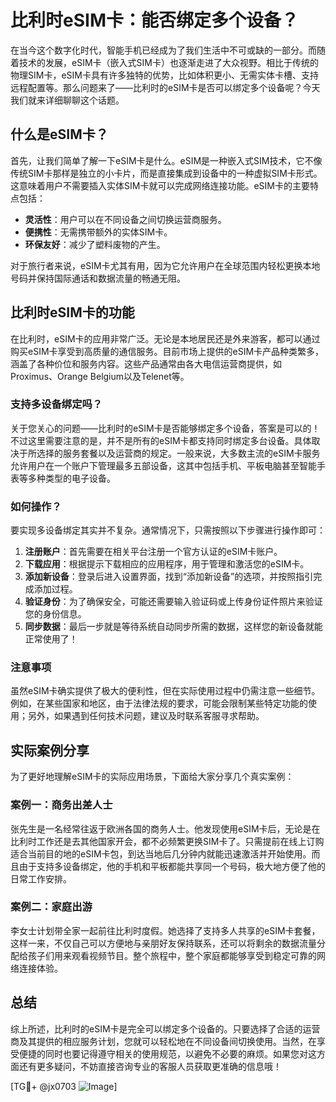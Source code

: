 # 比利时eSIM卡：能否绑定多个设备？

在当今这个数字化时代，智能手机已经成为了我们生活中不可或缺的一部分。而随着技术的发展，eSIM卡（嵌入式SIM卡）也逐渐走进了大众视野。相比于传统的物理SIM卡，eSIM卡具有许多独特的优势，比如体积更小、无需实体卡槽、支持远程配置等。那么问题来了——比利时的eSIM卡是否可以绑定多个设备呢？今天我们就来详细聊聊这个话题。

## 什么是eSIM卡？

首先，让我们简单了解一下eSIM卡是什么。eSIM是一种嵌入式SIM技术，它不像传统SIM卡那样是独立的小卡片，而是直接集成到设备中的一种虚拟SIM卡形式。这意味着用户不需要插入实体SIM卡就可以完成网络连接功能。eSIM卡的主要特点包括：

- **灵活性**：用户可以在不同设备之间切换运营商服务。
- **便携性**：无需携带额外的实体SIM卡。
- **环保友好**：减少了塑料废物的产生。

对于旅行者来说，eSIM卡尤其有用，因为它允许用户在全球范围内轻松更换本地号码并保持国际通话和数据流量的畅通无阻。

## 比利时eSIM卡的功能

在比利时，eSIM卡的应用非常广泛。无论是本地居民还是外来游客，都可以通过购买eSIM卡享受到高质量的通信服务。目前市场上提供的eSIM卡产品种类繁多，涵盖了各种价位和服务内容。这些产品通常由各大电信运营商提供，如Proximus、Orange Belgium以及Telenet等。

### 支持多设备绑定吗？

关于您关心的问题——比利时的eSIM卡是否能够绑定多个设备，答案是可以的！不过这里需要注意的是，并不是所有的eSIM卡都支持同时绑定多台设备。具体取决于所选择的服务套餐以及运营商的规定。一般来说，大多数主流的eSIM卡服务允许用户在一个账户下管理最多五部设备，这其中包括手机、平板电脑甚至智能手表等多种类型的电子设备。

### 如何操作？

要实现多设备绑定其实并不复杂。通常情况下，只需按照以下步骤进行操作即可：

1. **注册账户**：首先需要在相关平台注册一个官方认证的eSIM卡账户。
2. **下载应用**：根据提示下载相应的应用程序，用于管理和激活您的eSIM卡。
3. **添加新设备**：登录后进入设置界面，找到“添加新设备”的选项，并按照指引完成添加过程。
4. **验证身份**：为了确保安全，可能还需要输入验证码或上传身份证件照片来验证您的身份信息。
5. **同步数据**：最后一步就是等待系统自动同步所需的数据，这样您的新设备就能正常使用了！

### 注意事项

虽然eSIM卡确实提供了极大的便利性，但在实际使用过程中仍需注意一些细节。例如，在某些国家和地区，由于法律法规的要求，可能会限制某些特定功能的使用；另外，如果遇到任何技术问题，建议及时联系客服寻求帮助。

## 实际案例分享

为了更好地理解eSIM卡的实际应用场景，下面给大家分享几个真实案例：

### 案例一：商务出差人士

张先生是一名经常往返于欧洲各国的商务人士。他发现使用eSIM卡后，无论是在比利时工作还是去其他国家开会，都不必频繁更换SIM卡了。只需提前在线上订购适合当前目的地的eSIM卡包，到达当地后几分钟内就能迅速激活并开始使用。而且由于支持多设备绑定，他的手机和平板都能共享同一个号码，极大地方便了他的日常工作安排。

### 案例二：家庭出游

李女士计划带全家一起前往比利时度假。她选择了支持多人共享的eSIM卡套餐，这样一来，不仅自己可以方便地与亲朋好友保持联系，还可以将剩余的数据流量分配给孩子们用来观看视频节目。整个旅程中，整个家庭都能够享受到稳定可靠的网络连接体验。

## 总结

综上所述，比利时的eSIM卡是完全可以绑定多个设备的。只要选择了合适的运营商及其提供的相应服务计划，您就可以轻松地在不同设备间切换使用。当然，在享受便捷的同时也要记得遵守相关的使用规范，以避免不必要的麻烦。如果您对这方面还有更多疑问，不妨直接咨询专业的客服人员获取更准确的信息哦！

[TG💪+ @jx0703 ![Image](https://github.com/user-attachments/assets/dbca1d08-cadb-493c-b0ec-ad6f7a83f270)]
